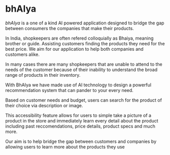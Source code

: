 # bhAIya

*bhAIya* is a one of a kind AI powered application designed to bridge the gap between consumers the companies that make their products.

In India, shopkeepers are often refered colloquially as Bhaiya, meaning brother or guide. Assisting customers finding the products they need for the best price. We aim for our application to help both companies and customers alike.

In many cases there are many shopkeepers that are unable to attend to the needs of the customer because of their inability to understand the broad range of products in their inventory.

With BhAIya we have made use of AI technology to design a powerful recommendation system that can pander to your every need.

Based on customer needs and budget, users can search for the product of their choice via description or image.

This accessibility feature allows for users to simple take a picture of a product in the store and immediately learn every detail about the product including past reccomendations, price details, product specs and much more.

Our aim is to help bridge the gap between customers and companies by allowing users to learn more about the products they use
